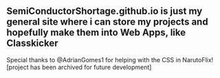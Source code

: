 ## SemiConductorShortage.github.io is just my general site where i can store my projects and hopefully make them into Web Apps, like Classkicker

Special thanks to @AdrianGomes1 for helping with the CSS in NarutoFlix! [project has been archived for future development]
